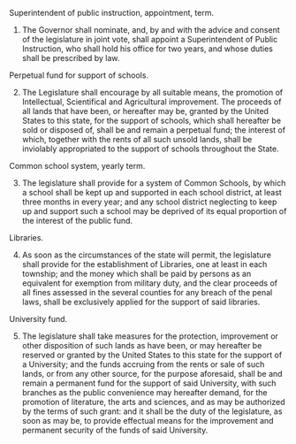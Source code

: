 Superintendent of public instruction, appointment, term.

1. The Governor shall nominate, and, by and with the advice and consent of the legislature in joint vote, shall appoint a Superintendent of Public Instruction, who shall hold his office for two years, and whose duties shall be prescribed by law.

Perpetual fund for support of schools.

2. The Legislature shall encourage by all suitable means, the promotion of Intellectual, Scientifical and Agricultural improvement. The proceeds of all lands that have been, or hereafter may be, granted by the United States to this state, for the support of schools, which shall hereafter be sold or disposed of, shall be and remain a perpetual fund; the interest of which, together with the rents of all such unsold lands, shall be inviolably appropriated to the support of schools throughout the State.

Common school system, yearly term.

3. The legislature shall provide for a system of Common Schools, by which a school shall be kept up and supported in each school district, at least three months in every year; and any school district neglecting to keep up and support such a school may be deprived of its equal proportion of the interest of the public fund.

Libraries.

4. As soon as the circumstances of the state will permit, the legislature shall provide for the establishment of Libraries, one at least in each township; and the money which shall be paid by persons as an equivalent for exemption from military duty, and the clear proceeds of all fines assessed in the several counties for any breach of the penal laws, shall be exclusively applied for the support of said libraries.

University fund.

5. The legislature shall take measures for the protection, improvement or other disposition of such lands as have been, or may hereafter be reserved or granted by the United States to this state for the support of a University; and the funds accruing from the rents or sale of such lands, or from any other source, for the purpose aforesaid, shall be and remain a permanent fund for the support of said University, with such branches as the public convenience may hereafter demand, for the promotion of literature, the arts and sciences, and as may be authorized by the terms of such grant: and it shall be the duty of the legislature, as soon as may be, to provide effectual means for the improvement and permanent security of the funds of said University.
